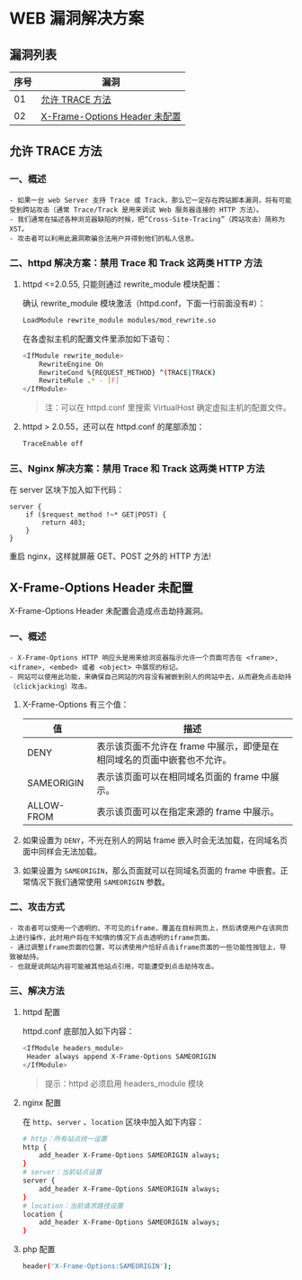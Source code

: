 # WEB 漏洞解决方案

## 漏洞列表

| 序号 | 漏洞                                 |
| ---- | ------------------------------------ |
| 01   | [允许 TRACE 方法](#01)               |
| 02   | [X-Frame-Options Header 未配置](#02) |

## <span id="01">允许 TRACE 方法</span>

### 一、概述

```text
- 如果一台 web Server 支持 Trace 或 Track，那么它一定存在跨站脚本漏洞，将有可能受到跨站攻击（通常 Trace/Track 是用来调试 Web 服务器连接的 HTTP 方法）。
- 我们通常在描述各种浏览器缺陷的时候，把“Cross-Site-Tracing”（跨站攻击）简称为XST。
- 攻击者可以利用此漏洞欺骗合法用户并得到他们的私人信息。
```

### 二、httpd 解决方案：禁用 Trace 和 Track 这两类 HTTP 方法

1. httpd <=2.0.55, 只能则通过 rewrite_module 模块配置：

   确认 rewrite_module 模块激活（httpd.conf，下面一行前面没有#）：

   ```sh
   LoadModule rewrite_module modules/mod_rewrite.so
   ```

   在各虚拟主机的配置文件里添加如下语句：

   ```sh
   <IfModule rewrite_module>
       RewriteEngine On
       RewriteCond %{REQUEST_METHOD} ^(TRACE|TRACK)
       RewriteRule .* - [F]
   </IfModule>
   ```

   > 注：可以在 httpd.conf 里搜索 VirtualHost 确定虚拟主机的配置文件。

2. httpd > 2.0.55，还可以在 httpd.conf 的尾部添加：

   ```sh
   TraceEnable off
   ```

### 三、Nginx 解决方案：禁用 Trace 和 Track 这两类 HTTP 方法

在 server 区块下加入如下代码：

```text
server {
    if ($request_method !~* GET|POST) {
        return 403;
    }
}
```

重启 nginx，这样就屏蔽 GET、POST 之外的 HTTP 方法!

## <span id="02">X-Frame-Options Header 未配置</span>

X-Frame-Options Header 未配置会造成点击劫持漏洞。

### 一、概述

```text
- X-Frame-Options HTTP 响应头是用来给浏览器指示允许一个页面可否在 <frame>, <iframe>, <embed> 或者 <object> 中展现的标记。
- 网站可以使用此功能，来确保自己网站的内容没有被嵌到别人的网站中去，从而避免点击劫持（clickjacking）攻击。
```

1. X-Frame-Options 有三个值：

   | 值               | 描述                                                                    |
   | ---------------- | ----------------------------------------------------------------------- |
   | DENY             | 表示该页面不允许在 frame 中展示，即便是在相同域名的页面中嵌套也不允许。 |
   | SAMEORIGIN       | 表示该页面可以在相同域名页面的 frame 中展示。                           |
   | ALLOW-FROM <uri> | 表示该页面可以在指定来源的 frame 中展示。                               |

2. 如果设置为 `DENY`，不光在别人的网站 frame 嵌入时会无法加载，在同域名页面中同样会无法加载。

3. 如果设置为 `SAMEORIGIN`，那么页面就可以在同域名页面的 frame 中嵌套。正常情况下我们通常使用 `SAMEORIGIN` 参数。

### 二、攻击方式

```text
- 攻击者可以使用一个透明的、不可见的iframe，覆盖在目标网页上，然后诱使用户在该网页上进行操作，此时用户将在不知情的情况下点击透明的iframe页面。
- 通过调整iframe页面的位置，可以诱使用户恰好点击iframe页面的一些功能性按钮上，导致被劫持。
- 也就是说网站内容可能被其他站点引用，可能遭受到点击劫持攻击。
```

### 三、解决方法

1. httpd 配置

   httpd.conf 底部加入如下内容：

   ```sh
   <IfModule headers_module>
    Header always append X-Frame-Options SAMEORIGIN
   </IfModule>
   ```

   > 提示：httpd 必须启用 headers_module 模块

2. nginx 配置

   在 `http`、`server` 、`location` 区块中加入如下内容：

   ```sh
   # http：所有站点统一设置
   http {
       add_header X-Frame-Options SAMEORIGIN always;
   }
   # server：当前站点设置
   server {
       add_header X-Frame-Options SAMEORIGIN always;
   }
   # location：当前请求路径设置
   location {
       add_header X-Frame-Options SAMEORIGIN always;
   }
   ```

3. php 配置

   ```sh
   header('X-Frame-Options:SAMEORIGIN');
   ```
